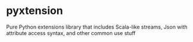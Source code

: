 # pyxtension
Pure Python extensions library that includes Scala-like streams, Json with attribute access syntax, and other common use stuff
